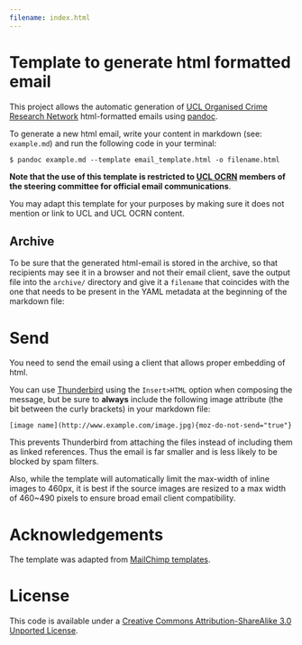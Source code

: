 ```yaml
---
filename: index.html
---
```


# Template to generate html formatted email

This project allows the automatic generation of [UCL Organised Crime Research Network](http://blogs.ucl.ac.uk/organised-crime/) html-formatted emails using [pandoc](http://pandoc.org).

To generate a new html email, write your content in markdown (see: `example.md`) and run the following code in your terminal:

```
$ pandoc example.md --template email_template.html -o filename.html
```

**Note that the use of this template is restricted to [UCL OCRN](http://blogs.ucl.ac.uk/organised-crime/) members of the steering committee for official email communications**.

You may adapt this template for your purposes by making sure it does not mention or link to UCL and UCL OCRN content.

## Archive

To be sure that the generated html-email is stored in the archive, so that recipients may see it in a browser and not their email client, save the output file into the `archive/` directory and give it a `filename` that coincides with the one that needs to be present in the YAML metadata at the beginning of the markdown file:

# Send

You need to send the email using a client that allows proper embedding of html.

You can use [Thunderbird](https://www.mozilla.org/en-GB/thunderbird/) using the `Insert>HTML` option when composing the message, but be sure to **always** include the following image attribute (the bit between the curly brackets) in your markdown file:

```
[image name](http://www.example.com/image.jpg){moz-do-not-send="true"}
```

This prevents Thunderbird from attaching the files instead of including them as linked references. Thus the email is far smaller and is less likely to be blocked by spam filters.

Also, while the template will automatically limit the max-width of inline images to 460px, it is best if the source images are resized to a max width of 460~490 pixels to ensure broad email client compatibility.


# Acknowledgements

The template was adapted from [MailChimp templates](https://github.com/mailchimp/email-blueprints).


# License

This code is available under a [Creative Commons Attribution-ShareAlike 3.0 Unported License](https://creativecommons.org/licenses/by-sa/3.0/).
